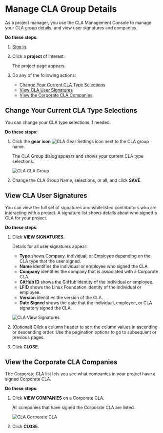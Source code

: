 # Manage CLA Group Details

As a project manager, you use the CLA Management Console to manage your CLA group details, and view user signatures and companies.

**Do these steps:**

1. [Sign in](sign-in-to-the-cla-management-console.md).
2. Click a **project** of interest.

   The project page appears.

3. Do any of the following actions:
   * [Change Your Current CLA Type Selections](manage-cla-group-details.md#change-your-current-cla-type-selections)
   * [View CLA User Signatures](manage-cla-group-details.md#view-cla-user-signatures)
   * [View the Corporate CLA Companies](manage-cla-group-details.md#view-the-corporate-cla-companies)

## Change Your Current CLA Type Selections <a id="change-your-current-cla-type-selections"></a>

You can change your CLA type selections if needed.

**Do these steps:**

1. Click the **gear icon** ![CLA Gear Settings icon](https://firebasestorage.googleapis.com/v0/b/gitbook-28427.appspot.com/o/assets%2F-LuWIT3NfRhMt-F50U5n%2F-LuXUenJzl7sWiTp19eT%2F-LuXUgYuprYTNqVCOxSZ%2Fcla-gear-settings-icon.png?generation=1574684258946878&alt=media) next to the CLA group name.

   The CLA Group dialog appears and shows your current CLA type selections.

   ​![CLA CLA Group](https://firebasestorage.googleapis.com/v0/b/gitbook-28427.appspot.com/o/assets%2F-LuWIT3NfRhMt-F50U5n%2F-LuXUenJzl7sWiTp19eT%2F-LuXUgYw8bu1oMrlI__b%2Fcla-cla-group-edit.png?generation=1574684252867558&alt=media)​

2. Change the CLA Group Name, selections, or all, and click **SAVE**.

## View CLA User Signatures <a id="view-cla-user-signatures"></a>

You can view the full set of signatures and whitelisted contributors who are interacting with a project. A signature list shows details about who signed a CLA for your project.

**Do these steps:**

1. Click **VIEW SIGNATURES**.

   Details for all user signatures appear:

   * **Type** shows Company, Individual, or Employee depending on the CLA type that the user signed.
   * **Name** identifies the individual or employee who signed the CLA.
   * **Company** identifies the company that is associated with a Corporate CLA.
   * **GitHub ID** shows the GitHub identity of the individual or employee.
   * **LFID** shows the Linux Foundation identity of the individual or employee.
   * **Version** identifies the version of the CLA.
   * **Date Signed** shows the date that the individual, employee, or CLA signatory signed the CLA.

   ​![CLA View Signatures](https://firebasestorage.googleapis.com/v0/b/gitbook-28427.appspot.com/o/assets%2F-LuWIT3NfRhMt-F50U5n%2F-LuXUenJzl7sWiTp19eT%2F-LuXUgZ-McoMDYQvEZpi%2Fcla-view-signatures.png?generation=1574684253200161&alt=media)​

2. \(Optional\) Click a column header to sort the column values in ascending or descending order. Use the pagination options to go to subsequent or previous pages.
3. Click **CLOSE**.

## View the Corporate CLA Companies <a id="view-the-corporate-cla-companies"></a>

The Corporate CLA list lets you see what companies in your project have a signed Corporate CLA.

**Do these steps:**

1. Click **VIEW COMPANIES** on a Corporate CLA.

   All companies that have signed the Corporate CLA are listed.

   ​![CLA Corporate CLA](https://firebasestorage.googleapis.com/v0/b/gitbook-28427.appspot.com/o/assets%2F-LuWIT3NfRhMt-F50U5n%2F-LuXUenJzl7sWiTp19eT%2F-LuXUgZ1bTT33T7FRkH7%2Fcla-corporate-cla.png?generation=1574684253578638&alt=media)​

2. Click **CLOSE**.

